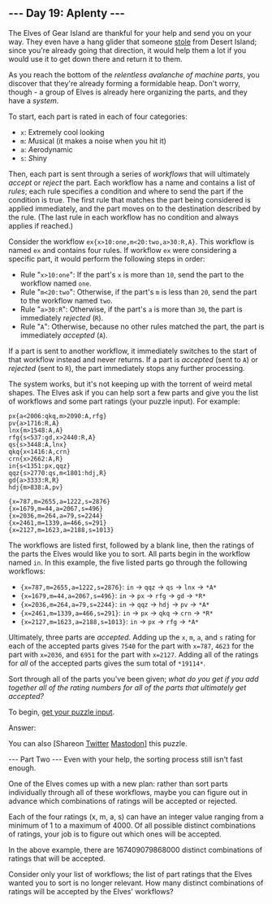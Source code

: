## \--- Day 19: Aplenty ---

The Elves of Gear Island are thankful for your help and send you on your way. They even have a hang glider that someone [stole](9) from Desert Island; since you're already going that direction, it would help them a lot if you would use it to get down there and return it to them.

As you reach the bottom of the _relentless avalanche of machine parts_, you discover that they're already forming a formidable heap. Don't worry, though - a group of Elves is already here organizing the parts, and they have a _system_.

To start, each part is rated in each of four categories:

- `x`: E*x*tremely cool looking
- `m`: *M*usical (it makes a noise when you hit it)
- `a`: *A*erodynamic
- `s`: *S*hiny

Then, each part is sent through a series of _workflows_ that will ultimately _accept_ or _reject_ the part. Each workflow has a name and contains a list of _rules_; each rule specifies a condition and where to send the part if the condition is true. The first rule that matches the part being considered is applied immediately, and the part moves on to the destination described by the rule. (The last rule in each workflow has no condition and always applies if reached.)

Consider the workflow `ex{x>10:one,m<20:two,a>30:R,A}`. This workflow is named `ex` and contains four rules. If workflow `ex` were considering a specific part, it would perform the following steps in order:

- Rule "`x>10:one`": If the part's `x` is more than `10`, send the part to the workflow named `one`.
- Rule "`m<20:two`": Otherwise, if the part's `m` is less than `20`, send the part to the workflow named `two`.
- Rule "`a>30:R`": Otherwise, if the part's `a` is more than `30`, the part is immediately _rejected_ (`R`).
- Rule "`A`": Otherwise, because no other rules matched the part, the part is immediately _accepted_ (`A`).

If a part is sent to another workflow, it immediately switches to the start of that workflow instead and never returns. If a part is _accepted_ (sent to `A`) or _rejected_ (sent to `R`), the part immediately stops any further processing.

The system works, but it's not keeping up with the torrent of weird metal shapes. The Elves ask if you can help sort a few parts and give you the list of workflows and some part ratings (your puzzle input). For example:

```
px{a<2006:qkq,m>2090:A,rfg}
pv{a>1716:R,A}
lnx{m>1548:A,A}
rfg{s<537:gd,x>2440:R,A}
qs{s>3448:A,lnx}
qkq{x<1416:A,crn}
crn{x>2662:A,R}
in{s<1351:px,qqz}
qqz{s>2770:qs,m<1801:hdj,R}
gd{a>3333:R,R}
hdj{m>838:A,pv}

{x=787,m=2655,a=1222,s=2876}
{x=1679,m=44,a=2067,s=496}
{x=2036,m=264,a=79,s=2244}
{x=2461,m=1339,a=466,s=291}
{x=2127,m=1623,a=2188,s=1013}

```

The workflows are listed first, followed by a blank line, then the ratings of the parts the Elves would like you to sort. All parts begin in the workflow named `in`. In this example, the five listed parts go through the following workflows:

- `{x=787,m=2655,a=1222,s=2876}`: `in` -\> `qqz` -\> `qs` -\> `lnx` -\> `*A*`
- `{x=1679,m=44,a=2067,s=496}`: `in` -\> `px` -\> `rfg` -\> `gd` -\> `*R*`
- `{x=2036,m=264,a=79,s=2244}`: `in` -\> `qqz` -\> `hdj` -\> `pv` -\> `*A*`
- `{x=2461,m=1339,a=466,s=291}`: `in` -\> `px` -\> `qkq` -\> `crn` -\> `*R*`
- `{x=2127,m=1623,a=2188,s=1013}`: `in` -\> `px` -\> `rfg` -\> `*A*`

Ultimately, three parts are _accepted_. Adding up the `x`, `m`, `a`, and `s` rating for each of the accepted parts gives `7540` for the part with `x=787`, `4623` for the part with `x=2036`, and `6951` for the part with `x=2127`. Adding all of the ratings for _all_ of the accepted parts gives the sum total of `*19114*`.

Sort through all of the parts you've been given; _what do you get if you add together all of the rating numbers for all of the parts that ultimately get accepted?_

To begin, [get your puzzle input](19/input).

Answer:

You can also [Shareon [Twitter](https://twitter.com/intent/tweet?text=%22Aplenty%22+%2D+Day+19+%2D+Advent+of+Code+2023&url=https%3A%2F%2Fadventofcode%2Ecom%2F2023%2Fday%2F19&related=ericwastl&hashtags=AdventOfCode) [Mastodon](<javascript:void(0);>)] this puzzle.

--- Part Two ---
Even with your help, the sorting process still isn't fast enough.

One of the Elves comes up with a new plan: rather than sort parts individually through all of these workflows, maybe you can figure out in advance which combinations of ratings will be accepted or rejected.

Each of the four ratings (x, m, a, s) can have an integer value ranging from a minimum of 1 to a maximum of 4000. Of all possible distinct combinations of ratings, your job is to figure out which ones will be accepted.

In the above example, there are 167409079868000 distinct combinations of ratings that will be accepted.

Consider only your list of workflows; the list of part ratings that the Elves wanted you to sort is no longer relevant. How many distinct combinations of ratings will be accepted by the Elves' workflows?
